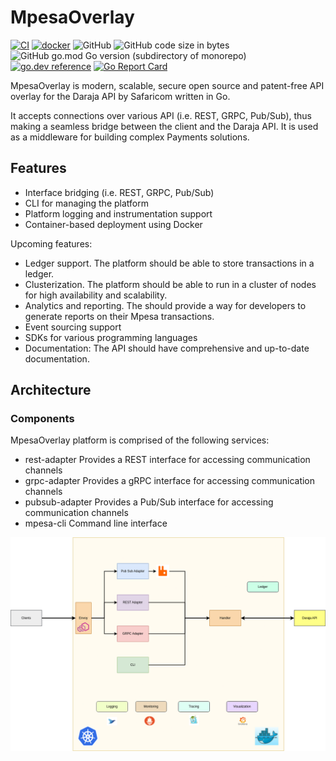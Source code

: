 # MpesaOverlay

[![CI](https://github.com/0x6flab/mpesaoverlay/actions/workflows/ci.yaml/badge.svg?branch=main)](https://github.com/0x6flab/mpesaoverlay/actions/workflows/ci.yaml)
[![docker](https://github.com/0x6flab/mpesaoverlay/actions/workflows/docker.yaml/badge.svg)](https://github.com/0x6flab/mpesaoverlay/actions/workflows/docker.yaml)
![GitHub](https://img.shields.io/github/license/0x6flab/mpesaoverlay)
![GitHub code size in bytes](https://img.shields.io/github/languages/code-size/0x6flab/mpesaoverlay)
![GitHub go.mod Go version (subdirectory of monorepo)](https://img.shields.io/github/go-mod/go-version/0x6flab/mpesaoverlay)
[![go.dev reference](https://img.shields.io/badge/go.dev-reference-007d9c?logo=go&logoColor=white&style=flat-square)](https://pkg.go.dev/github.com/0x6flab/mpesaoverlay)
[![Go Report Card](https://goreportcard.com/badge/github.com/0x6flab/mpesaoverlay)](https://goreportcard.com/report/github.com/0x6flab/mpesaoverlay)

MpesaOverlay is modern, scalable, secure open source and patent-free API overlay for the Daraja API by Safaricom written in Go.

It accepts connections over various API (i.e. REST, GRPC, Pub/Sub), thus making a seamless bridge between the client and the Daraja API. It is used as a middleware for building complex Payments solutions.

## Features

- Interface bridging (i.e. REST, GRPC, Pub/Sub)
- CLI for managing the platform
- Platform logging and instrumentation support
- Container-based deployment using Docker

Upcoming features:

- Ledger support. The platform should be able to store transactions in a ledger.
- Clusterization. The platform should be able to run in a cluster of nodes for high availability and scalability.
- Analytics and reporting. The should provide a way for developers to generate reports on their Mpesa transactions.
- Event sourcing support
- SDKs for various programming languages
- Documentation: The API should have comprehensive and up-to-date documentation.

## Architecture

### Components

MpesaOverlay platform is comprised of the following services:

- rest-adapter Provides a REST interface for accessing communication channels
- grpc-adapter Provides a gRPC interface for accessing communication channels
- pubsub-adapter Provides a Pub/Sub interface for accessing communication channels
- mpesa-cli Command line interface

![Mpesa Overlay Architecture](assets/architecture.png)
